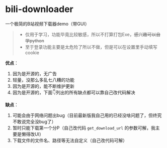 # bili-downloader
一个极简的B站视频下载器demo（带GUI）

> - 仅用于学习，功能毕竟比较敏感，所以不打算打包Exe，<del>感兴趣可以自学python</del>
> - 至于登录功能主要是太危险了所以不做，但是可以在设置里手动填写cookie

**优点**：
1. 因为是开源的，无广告
2. 轻量，没那么多乱七八糟的功能
3. 因为是开源的，能不断维护更新
4. 因为是开源的，下面👇列出的所有缺点都可以靠自己改代码解决

**缺点**：
1. 可能会由于网络问题出bug（目前最新版我自己用的已经没啥问题了，但终究不敢说完全没bug了）
2. 暂时只能下载第一个分P（自己改代码 `get_download_url` 的参数可解，我主要是懒得改UI）
3. 下载文件的文件名、路径等无法自定义（自己改代码可解）

